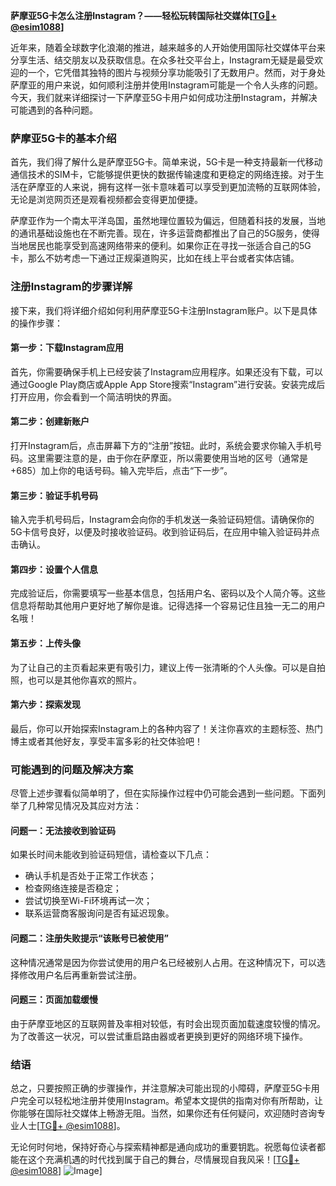 **萨摩亚5G卡怎么注册Instagram？——轻松玩转国际社交媒体[[TG💪+ @esim1088](https://t.me/s/esim1088)]**

近年来，随着全球数字化浪潮的推进，越来越多的人开始使用国际社交媒体平台来分享生活、结交朋友以及获取信息。在众多社交平台上，Instagram无疑是最受欢迎的一个，它凭借其独特的图片与视频分享功能吸引了无数用户。然而，对于身处萨摩亚的用户来说，如何顺利注册并使用Instagram可能是一个令人头疼的问题。今天，我们就来详细探讨一下萨摩亚5G卡用户如何成功注册Instagram，并解决可能遇到的各种问题。

### 萨摩亚5G卡的基本介绍

首先，我们得了解什么是萨摩亚5G卡。简单来说，5G卡是一种支持最新一代移动通信技术的SIM卡，它能够提供更快的数据传输速度和更稳定的网络连接。对于生活在萨摩亚的人来说，拥有这样一张卡意味着可以享受到更加流畅的互联网体验，无论是浏览网页还是观看视频都会变得更加便捷。

萨摩亚作为一个南太平洋岛国，虽然地理位置较为偏远，但随着科技的发展，当地的通讯基础设施也在不断完善。现在，许多运营商都推出了自己的5G服务，使得当地居民也能享受到高速网络带来的便利。如果你正在寻找一张适合自己的5G卡，那么不妨考虑一下通过正规渠道购买，比如在线上平台或者实体店铺。

### 注册Instagram的步骤详解

接下来，我们将详细介绍如何利用萨摩亚5G卡注册Instagram账户。以下是具体的操作步骤：

#### 第一步：下载Instagram应用
首先，你需要确保手机上已经安装了Instagram应用程序。如果还没有下载，可以通过Google Play商店或Apple App Store搜索“Instagram”进行安装。安装完成后打开应用，你会看到一个简洁明快的界面。

#### 第二步：创建新账户
打开Instagram后，点击屏幕下方的“注册”按钮。此时，系统会要求你输入手机号码。这里需要注意的是，由于你在萨摩亚，所以需要使用当地的区号（通常是+685）加上你的电话号码。输入完毕后，点击“下一步”。

#### 第三步：验证手机号码
输入完手机号码后，Instagram会向你的手机发送一条验证码短信。请确保你的5G卡信号良好，以便及时接收验证码。收到验证码后，在应用中输入验证码并点击确认。

#### 第四步：设置个人信息
完成验证后，你需要填写一些基本信息，包括用户名、密码以及个人简介等。这些信息将帮助其他用户更好地了解你是谁。记得选择一个容易记住且独一无二的用户名哦！

#### 第五步：上传头像
为了让自己的主页看起来更有吸引力，建议上传一张清晰的个人头像。可以是自拍照，也可以是其他你喜欢的照片。

#### 第六步：探索发现
最后，你可以开始探索Instagram上的各种内容了！关注你喜欢的主题标签、热门博主或者其他好友，享受丰富多彩的社交体验吧！

### 可能遇到的问题及解决方案

尽管上述步骤看似简单明了，但在实际操作过程中仍可能会遇到一些问题。下面列举了几种常见情况及其应对方法：

#### 问题一：无法接收到验证码
如果长时间未能收到验证码短信，请检查以下几点：
- 确认手机是否处于正常工作状态；
- 检查网络连接是否稳定；
- 尝试切换至Wi-Fi环境再试一次；
- 联系运营商客服询问是否有延迟现象。

#### 问题二：注册失败提示“该账号已被使用”
这种情况通常是因为你尝试使用的用户名已经被别人占用。在这种情况下，可以选择修改用户名后再重新尝试注册。

#### 问题三：页面加载缓慢
由于萨摩亚地区的互联网普及率相对较低，有时会出现页面加载速度较慢的情况。为了改善这一状况，可以尝试重启路由器或者更换到更好的网络环境下操作。

### 结语

总之，只要按照正确的步骤操作，并注意解决可能出现的小障碍，萨摩亚5G卡用户完全可以轻松地注册并使用Instagram。希望本文提供的指南对你有所帮助，让你能够在国际社交媒体上畅游无阻。当然，如果你还有任何疑问，欢迎随时咨询专业人士[[TG💪+ @esim1088](https://t.me/s/esim1088)]。

无论何时何地，保持好奇心与探索精神都是通向成功的重要钥匙。祝愿每位读者都能在这个充满机遇的时代找到属于自己的舞台，尽情展现自我风采！[[TG💪+ @esim1088](https://t.me/s/esim1088)] ![Image](https://i.postimg.cc/4NQfJmqS/Snipaste-2025-05-13-00-14-12.png)]